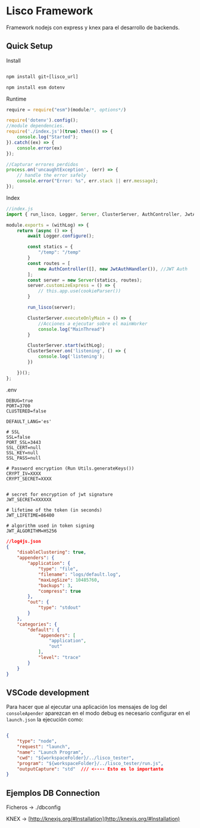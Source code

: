 # Lisco Framework

Framework nodejs con express y knex para el desarrollo de backends.


## Quick Setup

Install
``` javascript

npm install git+[lisco_url]

npm install esm dotenv

```

Runtime
``` javascript
require = require("esm")(module/*, options*/)

require('dotenv').config();
//module dependencies.
require('./index.js')(true).then(() => {
    console.log("Started");
}).catch((ex) => {
    console.error(ex)
});

//Capturar errores perdidos
process.on('uncaughtException', (err) => {
    // handle the error safely
    console.error("Error: %s", err.stack || err.message);
});
```

Index
``` javascript
//index.js
import { run_lisco, Logger, Server, ClusterServer, AuthController, JwtAuthHandler } from 'lisco'

module.exports = (withLog) => {
    return (async () => {
        await Logger.configure();

        const statics = {
            "/temp": "/temp"
        }
        const routes = [
            new AuthController([], new JwtAuthHandler()), //JWT Auth
        ];
        const server = new Server(statics, routes);
        server.customizeExpress = () => {
            // this.app.use(cookieParser())
        }

        run_lisco(server);

        ClusterServer.executeOnlyMain = () => {
            //Acciones a ejecutar sobre el mainWorker
            console.log("MainThread")
        }

        ClusterServer.start(withLog);
        ClusterServer.on('listening', () => {
            console.log('listening');
        })

    })();
};

```


.env
```
DEBUG=true
PORT=3700
CLUSTERED=false

DEFAULT_LANG='es'

# SSL
SSL=false
PORT_SSL=3443
SSL_CERT=null
SSL_KEY=null
SSL_PASS=null

# Password encryption (Run Utils.generateKeys())
CRYPT_IV=XXXX
CRYPT_SECRET=XXXX


# secret for encryption of jwt signature
JWT_SECRET=XXXXXX

# lifetime of the token (in seconds)
JWT_LIFETIME=86400

# algorithm used in token signing
JWT_ALGORITHM=HS256
```

``` json
//log4js.json
{
    "disableClustering": true,
    "appenders": {
        "application": {
            "type": "file",
            "filename": "logs/default.log",
            "maxLogSize": 10485760,
            "backups": 3,
            "compress": true
        },
        "out": {
            "type": "stdout"
        }
    },
    "categories": {
        "default": {
            "appenders": [
                "application",
                "out"
            ],
            "level": "trace"
        }
    }
}

```



## VSCode development

Para hacer que al ejecutar una aplicación los mensajes de log del `consoleApender` aparezcan en el modo debug es necesario configurar en el `launch.json` la ejecución como:

``` json

{
    "type": "node",
    "request": "launch",
    "name": "Launch Program",
    "cwd": "${workspaceFolder}/../lisco_tester",
    "program": "${workspaceFolder}/../lisco_tester/run.js",
    "outputCapture": "std"  /// <---- Esto es lo importante
}
```



## Ejemplos DB Connection

Ficheros -> ./dbconfig

KNEX -> [http://knexjs.org/#Installation](http://knexjs.org/#Installation)



